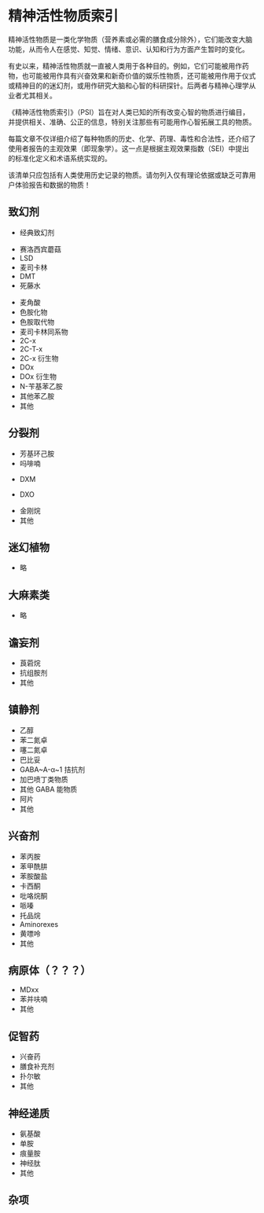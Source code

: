 # 精神活性物质索引

精神活性物质是一类化学物质（营养素或必需的膳食成分除外），它们能改变大脑功能，从而令人在感觉、知觉、情绪、意识、认知和行为方面产生暂时的变化。

有史以来，精神活性物质就一直被人类用于各种目的。例如，它们可能被用作药物，也可能被用作具有兴奋效果和新奇价值的娱乐性物质，还可能被用作用于仪式或精神目的的迷幻剂，或用作研究大脑和心智的科研探针。后两者与精神心理学从业者尤其相关。

《精神活性物质索引》（PSI）旨在对人类已知的所有改变心智的物质进行编目，并提供相关、准确、公正的信息，特别关注那些有可能用作心智拓展工具的物质。

每篇文章不仅详细介绍了每种物质的历史、化学、药理、毒性和合法性，还介绍了使用者报告的主观效果（即现象学）。这一点是根据主观效果指数（SEI）中提出的标准化定义和术语系统实现的。

该清单只应包括有人类使用历史记录的物质。请勿列入仅有理论依据或缺乏可靠用户体验报告和数据的物质！

## 致幻剂
+ 经典致幻剂
- 赛洛西宾蘑菇
- LSD
- 麦司卡林
- DMT
- 死藤水
+ 麦角酸
+ 色胺化物
+ 色胺取代物
+ 麦司卡林同系物
+ 2C-x
+ 2C-T-x
+ 2C-x 衍生物
+ DOx
+ DOx 衍生物
+ N-苄基苯乙胺
+ 其他苯乙胺
+ 其他

## 分裂剂
+ 芳基环己胺
+ 吗啡喃
- DXM
* DXO
+ 金刚烷
+ 其他

## 迷幻植物
+ 略

## 大麻素类
+ 略

## 谵妄剂
+ 莨菪烷
+ 抗组胺剂
+ 其他

## 镇静剂
+ 乙醇
+ 苯二氮卓
+ 噻二氮卓
+ 巴比妥
+ GABA~A-α~1 拮抗剂
+ 加巴喷丁类物质
+ 其他 GABA 能物质
+ 阿片
+ 其他

## 兴奋剂
+ 苯丙胺
+ 苯甲酰肼
+ 苯胺酸盐
+ 卡西酮
+ 吡咯烷酮
+ 哌嗪
+ 托品烷
+ Aminorexes
+ 黄嘌呤
+ 其他

## 病原体（？？？）
+ MDxx
+ 苯并呋喃
+ 其他

## 促智药
+ 兴奋药
+ 膳食补充剂
+ 扑尔敏
+ 其他

## 神经递质
+ 氨基酸
+ 单胺
+ 痕量胺
+ 神经肽
+ 其他

## 杂项